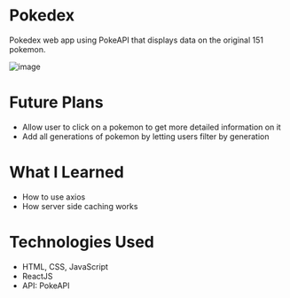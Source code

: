 # Pokedex
Pokedex web app using PokeAPI that displays data on the original 151 pokemon.

![image](https://user-images.githubusercontent.com/54284594/114287140-89732880-9a32-11eb-9525-3760531ea3e3.png)


# Future Plans
* Allow user to click on a pokemon to get more detailed information on it
* Add all generations of pokemon by letting users filter by generation

# What I Learned
* How to use axios
* How server side caching works

# Technologies Used
* HTML, CSS, JavaScript
* ReactJS
* API: PokeAPI
